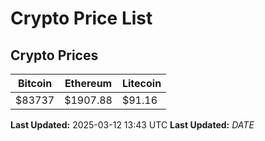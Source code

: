 # Crypto Price List

## Crypto Prices
| Bitcoin | Ethereum | Litecoin |
| ------- | -------- | -------- |
| $83737 | $1907.88 | $91.16 |
**Last Updated:** 2025-03-12 13:43 UTC
**Last Updated:** $DATE$
